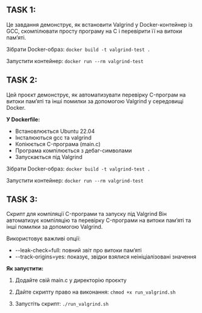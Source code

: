 ## TASK 1:

Це завдання демонструє, як встановити Valgrind у Docker-контейнер із GCC, скомпілювати просту програму на C і перевірити її на витоки пам’яті.

Зібрати Docker-образ:
`docker build -t valgrind-test .`

Запустити контейнер:
`docker run --rm valgrind-test`

## TASK 2:

Цей проєкт демонструє, як автоматизувати перевірку C-програм на витоки пам’яті та інші помилки за допомогою Valgrind у середовищі Docker.

**У Dockerfile:**
- Встановлюється Ubuntu 22.04
- Інсталюються gcc та valgrind
- Копіюється C-програма (main.c)
- Програма компілюється з дебаг-символами
- Запускається під Valgrind

Зібрати Docker-образ:
`docker build -t valgrind-test .`

Запустити контейнер:
`docker run --rm valgrind-test`

## TASK 3:

Скрипт для компіляції C-програми та запуску під Valgrind
Він автоматизує компіляцію та перевірку C-програми на витоки пам’яті та інші помилки за допомогою Valgrind.

Використовує важливі опції:
- --leak-check=full: повний звіт про витоки пам’яті
- --track-origins=yes: показує, звідки взялися неініціалізовані значення

**Як запустити:**

1. Додайте свій main.c у директорію проєкту

2. Дайте скрипту право на виконання:
`chmod +x run_valgrind.sh`

3. Запустіть скрипт:
`./run_valgrind.sh`
